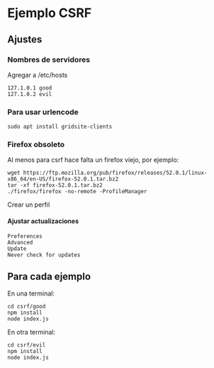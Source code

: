 # Ejemplo CSRF

## Ajustes

### Nombres de servidores

Agregar a /etc/hosts

```
127.1.0.1 good
127.1.0.2 evil
```

### Para usar urlencode

```
sudo apt install gridsite-clients
```

### Firefox obsoleto

Al menos para csrf hace falta un firefox viejo, por ejemplo:

    wget https://ftp.mozilla.org/pub/firefox/releases/52.0.1/linux-x86_64/en-US/firefox-52.0.1.tar.bz2
    tar -xf firefox-52.0.1.tar.bz2
    ./firefox/firefox -no-remote -ProfileManager

Crear un perfil

#### Ajustar actualizaciones

```
Preferences
Advanced
Update
Never check for updates
```

## Para cada ejemplo

En una terminal:

```
cd csrf/good
npm install
node index.js
```

En otra terminal:

```
cd csrf/evil
npm install
node index.js
```
